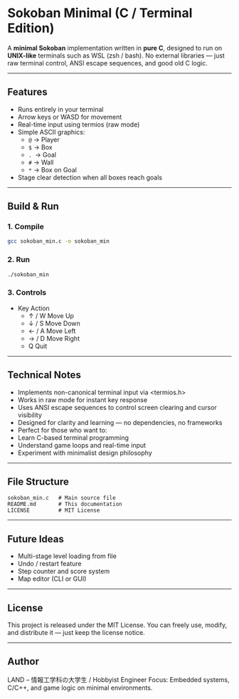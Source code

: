 # Sokoban Minimal (C / Terminal Edition)

A **minimal Sokoban** implementation written in **pure C**, designed to run on **UNIX-like** terminals such as WSL (zsh / bash).
No external libraries — just raw terminal control, ANSI escape sequences, and good old C logic.

---

## Features

- Runs entirely in your terminal
- Arrow keys or WASD for movement
- Real-time input using termios (raw mode)
- Simple ASCII graphics:
  - `@` → Player
  - `$` → Box
  - `. `→ Goal
  - `#` → Wall
  - `*` → Box on Goal
- Stage clear detection when all boxes reach goals

---

## Build & Run
### 1. Compile
```bash
gcc sokoban_min.c -o sokoban_min
```

### 2. Run
```bash
./sokoban_min
```

### 3. Controls
- Key	Action
  - ↑ / W	Move Up
  - ↓ / S	Move Down
  - ← / A	Move Left
  - → / D	Move Right
  - Q	Quit

---

## Technical Notes

- Implements non-canonical terminal input via <termios.h>
- Works in raw mode for instant key response
- Uses ANSI escape sequences to control screen clearing and cursor visibility
- Designed for clarity and learning — no dependencies, no frameworks
- Perfect for those who want to:
- Learn C-based terminal programming
- Understand game loops and real-time input
- Experiment with minimalist design philosophy

---

## File Structure
```
sokoban_min.c   # Main source file
README.md       # This documentation
LICENSE         # MIT License
```

---

## Future Ideas
- Multi-stage level loading from file
- Undo / restart feature
- Step counter and score system
- Map editor (CLI or GUI)

---

## License
This project is released under the MIT License.
You can freely use, modify, and distribute it — just keep the license notice.

---

## Author

LAND – 情報工学科の大学生 / Hobbyist Engineer
Focus: Embedded systems, C/C++, and game logic on minimal environments.
